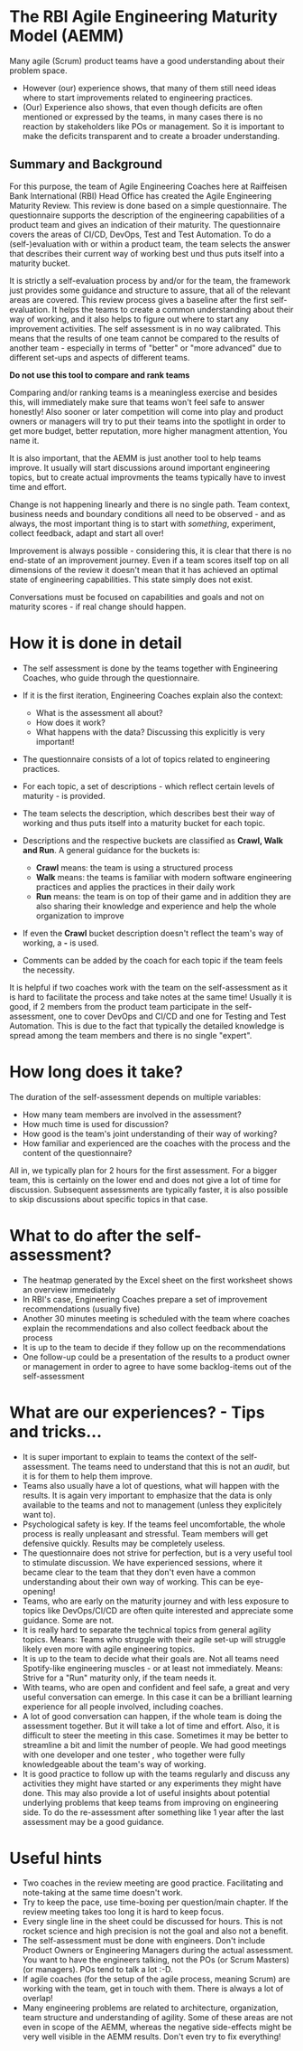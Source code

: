 # The RBI Agile Engineering Maturity Model (AEMM)
Many agile (Scrum) product teams have a good understanding about their problem space. 
- However (our) experience shows, that many of them still need ideas where to start improvements related to engineering practices. 
- (Our) Experience also shows, that even though deficits are often mentioned or expressed by the teams, in many cases there is no reaction by stakeholders like POs or management. So it is important to make the deficits transparent and to create a broader understanding.

## Summary and Background
For this purpose, the team of Agile Engineering Coaches here at Raiffeisen Bank International (RBI) Head Office has created the Agile Engineering Maturity Review.
This review is done based on a simple questionnaire. The questionnaire supports the description of the engineering capabilities of a product team and gives an indication of their maturity. The questionnaire covers the areas of CI/CD, DevOps, Test and Test Automation. 
To do a (self-)evaluation with or within a product team, the team selects the answer that describes their current way of working best und thus puts itself into a maturity bucket.
  
It is strictly a self-evaluation process by and/or for the team, the framework just provides some guidance and structure to assure, that all of the relevant areas are covered.
This review process gives a baseline after the first self-evaluation. It helps the teams to create a common understanding about their way of working, and it also helps to figure out where to start any improvement activities.
The self assessment is in no way calibrated. This means that the results of one team cannot be compared to the results of another team - especially in terms of "better" or "more advanced" due to different set-ups and aspects of different teams. 

**Do not use this tool to compare and rank teams** 

Comparing and/or ranking teams is a meaningless exercise and besides this, will immediately make sure that teams won't feel safe to answer honestly! Also sooner or later competition will come into play and product owners or managers will try to put their teams into the spotlight in order to get more budget, better reputation, more higher managment attention, You name it.
 
 It is also important, that the AEMM is just another tool to help teams improve. It usually will start discussions around important engineering topics, but to create actual improvments the teams typically have to invest time and effort.

Change is not happening linearly and there is no single path. 
Team context, business needs and boundary conditions all need to be observed - and as always, the most important thing is to start with *something*, experiment, collect feedback, adapt and start all over!

Improvement is always possible - considering this, it is clear that there is no end-state of an improvement journey. Even if a team scores itself top on all dimensions of the review it doesn't mean that it has achieved an optimal state of engineering capabilities. This state simply does not exist.

Conversations must be focused on capabilities and goals and not on maturity scores - if real change should happen.

# How it is done in detail
- The self assessment is done by the teams together with Engineering Coaches, who guide through the questionnaire. 
- If it is the first iteration, Engineering Coaches explain also the context:
  - What is the assessment all about?
  - How does it work?
  - What happens with the data? Discussing this explicitly is very important!

- The questionnaire consists of a lot of topics related to engineering practices.
- For each topic, a set of descriptions - which reflect certain levels of maturity - is provided. 
- The team selects the description, which describes best their way of working and thus puts itself into a maturity bucket for each topic. 
- Descriptions and the respective buckets are classified as **Crawl, Walk and Run**. A general guidance for the buckets is:
  - **Crawl** means: the team is using a structured process 
  - **Walk** means: the teams is familiar with modern software engineering practices and applies the practices in their daily work
  - **Run** means: the team is on top of their game and in addition they are also sharing their knowledge and experience and help the whole organization to improve
- If even the **Crawl** bucket description doesn't reflect the team's way of working, a **-** is used.
- Comments can be added by the coach for each topic if the team feels the necessity.

It is helpful if two coaches work with the team on the self-assessment as it is hard to facilitate the process and take notes at the same time! 
Usually it is good, if 2 members from the product team participate in the self-assessment, one to cover DevOps and CI/CD and one for Testing and Test Automation. This is due to the fact that typically the detailed knowledge is spread among the team members and there is no single "expert".

# How long does it take?
The duration of the self-assessment depends on multiple variables:
- How many team members are involved in the assessment?
- How much time is used for discussion?
- How good is the team's joint understanding of their way of working?
- How familiar and experienced are the coaches with the process and the content of the questionnaire?

All in, we typically plan for 2 hours for the first assessment. 
For a bigger team, this is certainly on the lower end and does not give a lot of time for discussion. 
Subsequent assessments are typically faster, it is also possible to skip discussions about specific topics in that case.

# What to do after the self-assessment?
- The heatmap generated by the Excel sheet on the first worksheet shows an overview immediately
- In RBI's case, Engineering Coaches prepare a set of improvement recommendations (usually five) 
- Another 30 minutes meeting is scheduled with the team where coaches explain the recommendations and also collect feedback about the process
- It is up to the team to decide if they follow up on the recommendations
- One follow-up could be a presentation of the results to a product owner or management in order to agree to have some backlog-items out of the self-assessment


# What are our experiences? - Tips and tricks...
- It is super important to explain to teams the context of the self-assessment. The teams need to understand that this is not an *audit*, but it is for them to help them improve.
- Teams also usually have a lot of questions, what will happen with the results. It is again very important to emphasize that the data is only available to the teams and not to management (unless they explicitely want to). 
- Psychological safety is key. If the teams feel uncomfortable, the whole process is really unpleasant and stressful. Team members will get defensive quickly. Results may be completely useless.
- The questionnaire does not strive for perfection, but is a very useful tool to stimulate discussion. We have experienced sessions, where it became clear to the team that they don't even have a common understanding about their own way of working. This can be eye-opening!
- Teams, who are early on the maturity journey and with less exposure to topics like DevOps/CI/CD are often quite interested and appreciate some guidance. Some are not.
- It is really hard to separate the technical topics from general agility topics. Means: Teams who struggle with their agile set-up will struggle likely even more with agile engineering topics. 
- It is up to the team to decide what their goals are. Not all teams need Spotify-like engineering muscles - or at least not immediately. Means: Strive for a "Run" maturity only, if the team needs it.
- With teams, who are open and confident and feel safe, a great and very useful conversation can emerge. In this case it can be a brilliant learning experience for all people involved, including coaches.
- A lot of good conversation can happen, if the whole team is doing the assessment together. But it will take a lot of time and effort. Also, it is difficult to steer the meeting in this case. Sometimes it may be better to streamline a bit and limit the number of people. We had good meetings with one developer and one tester , who together were fully knowledgeable about the team's way of working.
- It is good practice to follow up with the teams regularly and discuss any activities they might have started or any experiments they might have done. This may also provide a lot of useful insights about potential underlying problems that keep teams from improving on engineering side. To do the re-assessment after something like 1 year after the last assessment may be a good guidance.


# Useful hints
- Two coaches in the review meeting are good practice. Facilitating and note-taking at the same time doesn't work.
- Try to keep the pace, use time-boxing per question/main chapter. If the review meeting takes too long it is hard to keep focus.
- Every single line in the sheet could be discussed for hours. This is not rocket science and high precision is not the goal and also not a benefit.
- The self-assessment must be done with engineers. Don't include Product Owners or Engineering Managers during the actual assessment. You want to have the engineers talking, not the POs (or Scrum Masters) (or managers). POs tend to talk a lot :-D.
- If agile coaches (for the setup of the agile process, meaning Scrum) are working with the team, get in touch with them. There is always a lot of overlap!
- Many engineering problems are related to architecture, organization, team structure and understanding of agility. Some of these areas are not even in scope of the AEMM, whereas the negative side-effects might be very well visible in the AEMM results. Don't even try to fix everything!  
